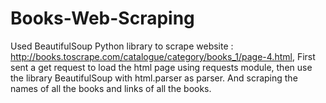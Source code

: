 # Books-Web-Scraping
Used BeautifulSoup Python library to scrape website : http://books.toscrape.com/catalogue/category/books_1/page-4.html,
First sent a get request to load the html page using requests module, then use the library BeautifulSoup with html.parser as parser. And scraping the names of all the books and links of all the books.
